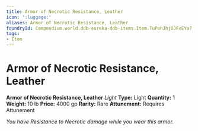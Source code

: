```yaml
---
title: Armor of Necrotic Resistance, Leather
icon: ':luggage:'
aliases: Armor of Necrotic Resistance, Leather
foundryId: Compendium.world.ddb-eureka-ddb-items.Item.TuPohJhjOJFxEYa7
tags:
- Item
---
```


# Armor of Necrotic Resistance, Leather

**Armor of Necrotic Resistance, Leather**
_Light_
**Type:** Light
**Quantity:** 1
**Weight:** 10 lb
**Price:** 4000 gp
**Rarity:** Rare
**Attunement:** Requires Attunement

*You have Resistance to Necrotic damage while you wear this armor.*